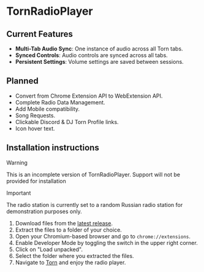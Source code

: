 # TornRadioPlayer
 
## Current Features
- **Multi-Tab Audio Sync**: One instance of audio across all Torn tabs.
- **Synced Controls**: Audio controls are synced across all tabs.
- **Persistent Settings**: Volume settings are saved between sessions.

## Planned
- Convert from Chrome Extension API to WebExtension API.
- Complete Radio Data Management.
- Add Mobile compatibility.
- Song Requests.
- Clickable Discord & DJ Torn Profile links.
- Icon hover text.

## Installation instructions
> [!WARNING]
> This is an incomplete version of TornRadioPlayer. Support will not be provided for installation

> [!IMPORTANT]
> The radio station is currently set to a random Russian radio station for demonstration purposes only.

1. Download files from the [latest release](https://github.com/Bloofield/TornRadioPlayer/releases).
2. Extract the files to a folder of your choice.
3. Open your Chromium-based browser and go to `chrome://extensions`.
4. Enable Developer Mode by toggling the switch in the upper right corner.
5. Click on "Load unpacked".
6. Select the folder where you extracted the files.
7. Navigate to [Torn](https://www.torn.com) and enjoy the radio player.
